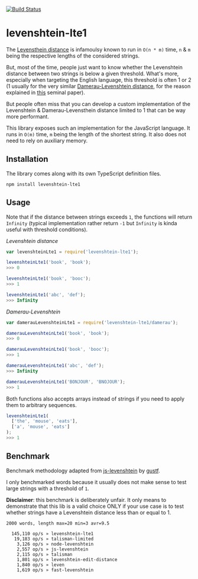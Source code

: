 [![Build Status](https://travis-ci.org/Yomguithereal/levenshtein-lte1.svg)](https://travis-ci.org/Yomguithereal/levenshtein-lte1)

# levenshtein-lte1

The [Levensthein distance](https://en.wikipedia.org/wiki/Levenshtein_distance) is infamoulsy known to run in `O(n * m)` time, `n` & `m` being the respective lengths of the considered strings.

But, most of the time, people just want to know whether the Levenshtein distance between two strings is below a given threshold. What's more, especially when targeting the English language, this threshold is often 1 or 2 (1 usually for the very similar [Damerau-Levenshtein distance](https://en.wikipedia.org/wiki/Damerau%E2%80%93Levenshtein_distance), for the reason explained in [this](https://dl.acm.org/citation.cfm?doid=363958.363994) seminal paper).

But people often miss that you can develop a custom implementation of the Levenshtein & Damerau-Levensthein distance limited to 1 that can be way more performant.

This library exposes such an implementation for the JavaScript language. It runs in `O(m)` time, `m` being the length of the shortest string. It also does not need to rely on auxiliary memory.

## Installation

The library comes along with its own TypeScript definition files.

```
npm install levenshtein-lte1
```

## Usage

Note that if the distance between strings exceeds `1`, the functions will return `Infinity` (typical implementation rather return `-1` but `Infinity` is kinda useful with threshold conditions).

*Levenshtein distance*

```js
var levenshteinLte1 = require('levenshtein-lte1');

levenshteinLte1('book', 'book');
>>> 0

levenshteinLte1('book', 'booc');
>>> 1

levenshteinLte1('abc', 'def');
>>> Infinity
```

*Damerau-Levenshtein*

```js
var damerauLevenshteinLte1 = require('levenshtein-lte1/damerau');

damerauLevenshteinLte1('book', 'book');
>>> 0

damerauLevenshteinLte1('book', 'booc');
>>> 1

damerauLevenshteinLte1('abc', 'def');
>>> Infinity

damerauLevenshteinLte1('BONJOUR', 'BNOJOUR');
>>> 1
```

Both functions also accepts arrays instead of strings if you need to apply them to arbitrary sequences.

```js
levenshteinLte1(
  ['the', 'mouse', 'eats'],
  ['a', 'mouse', 'eats']
);
>>> 1
```

## Benchmark

Benchmark methodology adapted from [js-levenshtein](https://github.com/gustf/js-levenshtein) by [gustf](https://github.com/gustf).

I only benchmarked words because it usually does not make sense to test large strings with a threshold of `1`.

**Disclaimer**: this benchmark is deliberately unfair. It only means to demonstrate that this lib is a valid choice ONLY if your use case is to test whether strings have a Levenshtein distance less than or equal to 1.

```
2000 words, length max=20 min=3 avr=9.5

  145,110 op/s » levenshtein-lte1
   19,183 op/s » talisman-limited
    3,126 op/s » node-levenshtein
    2,557 op/s » js-levenshtein
    2,115 op/s » talisman
    1,801 op/s » levenshtein-edit-distance
    1,840 op/s » leven
    1,619 op/s » fast-levenshtein
```
